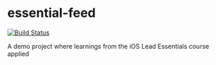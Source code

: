 # essential-feed

[![Build Status](https://app.travis-ci.com/dantish/essential-feed.svg?branch=main)](https://app.travis-ci.com/dantish/essential-feed)

A demo project where learnings from the iOS Lead Essentials course applied
